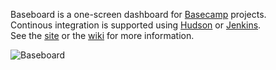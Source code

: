 Baseboard is a one-screen dashboard for [Basecamp](http://basecamphq.com/) projects.  
Continous integration is supported using [Hudson](http://hudson-ci.org/) or [Jenkins](http://jenkins-ci.org/).  
See the [site](http://pmsipilot.github.com/Baseboard) or the [wiki](http://github.com/pmsipilot/Baseboard/wiki) for more information.

![Baseboard](https://a248.e.akamai.net/assets.github.com/img/d8ce1828845330192a586afc5f821af068e6aa51/687474703a2f2f696d6733322e696d616765736861636b2e75732f696d6733322f363530362f6361707475726567776f2e706e67 "Baseboard example")